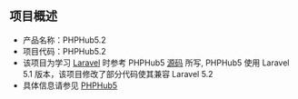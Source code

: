 ## 项目概述

* 产品名称：PHPHub5.2
* 项目代码：PHPHub5.2
* 该项目为学习 [Laravel](https://laravel.com/) 时参考 PHPHub5 [源码](https://github.com/summerblue/phphub5) 所写, PHPHub5 使用 Laravel 5.1 版本，该项目修改了部分代码使其兼容 Laravel 5.2
* 具体信息请参见 [PHPHub5](https://github.com/summerblue/phphub5)
